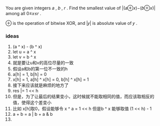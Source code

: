 You are given integers 𝑎
, 𝑏
, 𝑟
. Find the smallest value of |(𝑎⊕𝑥)−(𝑏⊕𝑥)|
 among all 0≤𝑥≤𝑟
.

⊕
 is the operation of bitwise XOR, and |𝑦|
 is absolute value of 𝑦
.

### ideas
1. (a ^ x) - (b ^ x)
2. let u = a ^ x
3. let v = b ^ x
4. 就是要让u和v的高位尽量的一致
5. 假设a和b的第一位不一致的h
6. a[h] = 1, b[h] = 0
7. x[h] = 1, a[h] ^ x[h] = 0, b[h] ^ x[h] = 1
8. 接下来应该就是麻烦的地方了
9. res |= 1 << h
10. 但是，为了让最后的结果变小，这时候就不能取相同的值，而应该取相反的值，使得这个差变小
11. 比如 x[h]取0，假设能够令 x ^ a = 1 << h 但是b ^ x 能够取值 (1 << h)  - 1
12. a + b = a | b + a & b
13. 